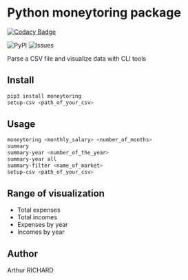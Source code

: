 # Python moneytoring package

[![Codacy Badge](https://api.codacy.com/project/badge/Grade/092eb41ccb7c4f18b32eaa35b54fffc6)](https://app.codacy.com/manual/arthur.richard2299/moneytoring?utm_source=github.com&utm_medium=referral&utm_content=arthuRHD/moneytoring&utm_campaign=Badge_Grade_Dashboard)

![PyPI](https://github.com/arthuRHD/moneytoring/workflows/Upload%20Python%20Package/badge.svg)
![Issues](https://img.shields.io/github/issues/arthuRHD/moneytoring?style=flat-square)

Parse a CSV file and visualize data with CLI tools

## Install

```sh
pip3 install moneytoring
setup-csv <path_of_your_csv>
```

## Usage

```sh
moneytoring <monthly_salary> <number_of_months>
summary
summary-year <number_of_the_year>
summary-year all
summary-filter <name_of_market>
setup-csv <path_of_your_csv>
```

## Range of visualization

- Total expenses
- Total incomes
- Expenses by year
- Incomes by year

## Author

Arthur RICHARD
